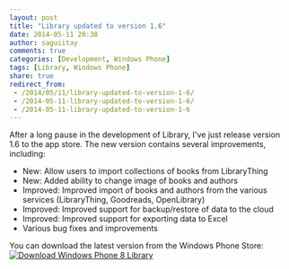 ```yaml
---
layout: post
title: "Library updated to version 1.6"
date: 2014-05-11 20:38
author: saguiitay
comments: true
categories: [Development, Windows Phone]
tags: [Library, Windows Phone]
share: true
redirect_from:
 - /2014/05/11/library-updated-to-version-1-6/
 - /2014-05-11-library-updated-to-version-1-6/
 - /2014-05-11-library-updated-to-version-1-6
---
```

After a long pause in the development of Library, I've just release version 1.6 to the app store. The new version contains several improvements, including:

- New: Allow users to import collections of books from LibraryThing
- New: Added ability to change image of books and authors
- Improved: Improved import of books and authors from the various services (LibraryThing, Goodreads, OpenLibrary)
- Improved: Improved support for backup/restore of data to the cloud
- Improved: Improved support for exporting data to Excel
- Various bug fixes and improvements

You can download the latest version from the Windows Phone Store:
[![Download Windows Phone 8 Library]({{site.url}}/images/download-en-med2.png "Download Windows Phone 8 Library")](http://www.windowsphone.com/s?appid=01f350f2-01d1-4210-a83b-9874b71e9496)


